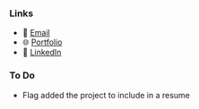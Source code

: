 ### Links

- 📧 [Email](mailto:arazbagherzadeh@gmail.com)
- 🌐 [Portfolio](https://ab-coder96.github.io/AB-Coder96/)
- 💼 [LinkedIn](https://www.linkedin.com/in/araz-karimi-0b2600290/)


### To Do 
- Flag added the project to include in a resume